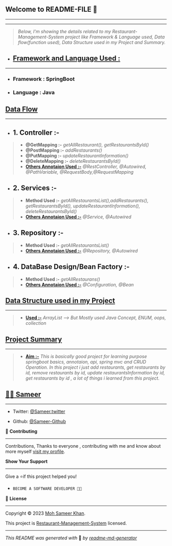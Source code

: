 
## **Welcome to README-FILE 👋**
___
___



> *Below, I'm showing the details related to my Restaurant-Management-System project like Framework & Language used, Data flow(function used), Data Structure used in my Project and Summary.*

-  ## [**Framework and Language Used :**](#heading-ids) ##
___
- ### Framework :  **SpringBoot**
- ### Language : **Java**


## [**Data Flow**](#heading-ids) ##
___
- ## 1. **Controller :-** ##
> - **@GetMapping :-**  *getAllRestaurant(), getRestaurantsById()*
> - **@PostMapping :-** *addRestaurants()*
> - **@PutMapping :-** *updateRestaurantInformation()*
> - **@DeleteMapping :-** *deleteRestaurantsById()*
> - **[Others Annotaion Used :-](#heading-ids)** *@RestController, @Autowired, @PathVariable, @RequestBody,@RequestMapping*

- ## 2. **Services :-** ##
> - **Method Used :-**  *getAllRestaurantsList(),addRestaurants(), getRestaurantsById(), updateRestaurantInformation(), deleteRestaurantsById()*
> - **[Others Annotaion Used :-](#heading-ids)** *@Service, @Autowired*

- ## 3. **Repository :-** ##
> - **Method Used :-**  *getAllRestaurantsList()*
> - **[Others Annotaion Used :-](#heading-ids)** *@Repository, @Autowired*

- ## 4. **DataBase Design/Bean Factory :-** ##
> - **Method Used :-**  *getAllRestaurans()*
> - **[Others Annotaion Used :-](#heading-ids)** *@Configuration, @Bean*

## [**Data Structure used in my Project**](#heading-ids) ##
____
> - **[Used :-](#heading-ids)** *ArrayList --> But Mostly used Java Concept, ENUM, oops, collection*

## [**Project Summary**](#heading-ids) ##
____
> - **[Aim :-](#heading-ids)** *This is basically good project for learning purpose springboot basics, annotaion, api, spring mvc and CRUD Operation. In this project i just add restaurants, get restaurants by id, remove restaurants by id, update restaurantsInformation by id, get restaurants by id , a lot of things i learned from this project.*

## **[👨‍💻 Sameer](#heading-ids)** ##
____

- Twitter: [@Sameer.twitter](https://twitter.com/Sameerr1819)

- Github: [@Sameer-Github](https://github.com/Moh-Sameer-Khan)


🤝 **Contributing**
___
Contributions, Thanks to everyone , contributing with me and know about more myself [visit my profile](https://www.instagram.com/sameer181911/).

**Show Your Support**
___
Give a ⭐if this project helped you!

- ```bash
  BECOME A SOFTWARE DEVELOPER 👩‍💻

<!-- Here something icon -->

📝 **License**
___
Copyright © 2023 [Moh Sameer Khan](#heading-ids).

This project is [Restaurant-Management-System](https://choosealicense.com/licenses/mit/) licensed.

___
*This README was generated with* 🧡 *by [readme-md-generator](https://www.makeareadme.com/)*









